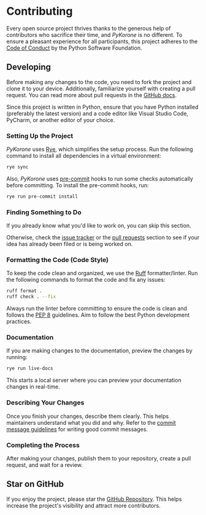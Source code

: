 # Contributing

Every open source project thrives thanks to the generous help of contributors who sacrifice their time, and _PyKorone_ is no different. To ensure a pleasant experience for all participants, this project adheres to the [Code of Conduct](https://policies.python.org/python.org/code-of-conduct/) by the Python Software Foundation.

## Developing

Before making any changes to the code, you need to fork the project and clone it to your device. Additionally, familiarize yourself with creating a pull request. You can read more about pull requests in the [GitHub docs](https://docs.github.com/en/pull-requests/collaborating-with-pull-requests/proposing-changes-to-your-work-with-pull-requests/creating-a-pull-request).

Since this project is written in Python, ensure that you have Python installed (preferably the latest version) and a code editor like Visual Studio Code, PyCharm, or another editor of your choice.

### Setting Up the Project

_PyKorone_ uses [Rye](https://rye.astral.sh/), which simplifies the setup process. Run the following command to install all dependencies in a virtual environment:

```bash
rye sync
```

Also, _PyKorone_ uses [pre-commit](https://pre-commit.com/) hooks to run some checks automatically before committing. To install the pre-commit hooks, run:

```bash
rye run pre-commit install
```

### Finding Something to Do

If you already know what you'd like to work on, you can skip this section.

Otherwise, check the [issue tracker](https://github.com/HitaloM/PyKorone/issues) or the [pull requests](https://github.com/HitaloM/PyKorone/pulls) section to see if your idea has already been filed or is being worked on.

### Formatting the Code (Code Style)

To keep the code clean and organized, we use the [Ruff](https://docs.astral.sh/ruff/) formatter/linter. Run the following commands to format the code and fix any issues:

```bash
ruff format .
ruff check . --fix
```

Always run the linter before committing to ensure the code is clean and follows the [PEP 8](https://pep8.org/) guidelines. Aim to follow the best Python development practices.

### Documentation

If you are making changes to the documentation, preview the changes by running:

```bash
rye run live-docs
```

This starts a local server where you can preview your documentation changes in real-time.

### Describing Your Changes

Once you finish your changes, describe them clearly. This helps maintainers understand what you did and why. Refer to the [commit message guidelines](https://www.conventionalcommits.org/en/v1.0.0/) for writing good commit messages.

### Completing the Process

After making your changes, publish them to your repository, create a pull request, and wait for a review.

## Star on GitHub

If you enjoy the project, please star the [GitHub Repository](https://github.com/HitaloM/PyKorone). This helps increase the project's visibility and attract more contributors.
